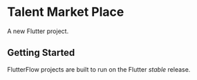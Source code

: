 # Talent Market Place

A new Flutter project.

## Getting Started

FlutterFlow projects are built to run on the Flutter _stable_ release.
